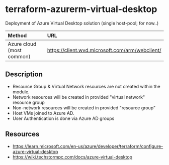 # terraform-azurerm-virtual-desktop

Deployment of Azure Virtual Desktop solution (single host-pool; for now..)

| Method                    | URL                                                   |
| :--                       | :--                                                   |
| Azure cloud (most common)	| https://client.wvd.microsoft.com/arm/webclient/       |

## Description

  * Resource Group & Virtual Network resources are not created within the module.
  * Network resources will be created in provided "virtual network" resource group
  * Non-network resources will be created in provided "resource group"
  * Host VMs joined to Azure AD.
  * User Authentication is done via Azure AD groups

## Resources

  * https://learn.microsoft.com/en-us/azure/developer/terraform/configure-azure-virtual-desktop
  * https://wiki.techstormpc.com/docs/azure-virtual-desktop